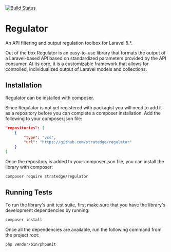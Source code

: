 [![Build Status](https://travis-ci.org/stratedge/regulator.svg?branch=master)](https://travis-ci.org/stratedge/regulator)

# Regulator
An API filtering and output regulation toolbox for Laravel 5.*.

Out of the box Regulator is an easy-to-use library that formats the output of a Laravel-based API based on standardized parameters provided by the API consumer. At its core, it is a customizable framework that allows for controlled, individualized output of Laravel models and collections.

## Installation

Regulator can be installed with composer.

Since Regulator is not yet registered with packagist you will need to add it as a repository before you can complete a composer installation. Add the following to your composer.json file:

```json
"repositories": [
    {
        "type": "vcs",
        "url": "https://github.com/stratedge/regulator"
    }
]
```

Once the repository is added to your composer.json file, you can install the library with composer:

```sh
composer require stratedge/regulator
```

## Running Tests

To run the library's unit test suite, first make sure that you have the library's development dependencies by running:

```sh
composer install
```

Once all the dependencies are available, run the following command from the project root:

```sh
php vendor/bin/phpunit
``` 